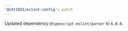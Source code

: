 ```yaml
---
'@ckt1031/eslint-config': patch
---
```


Updated dependency `@typescript-eslint/parser` to `6.0.0`.

